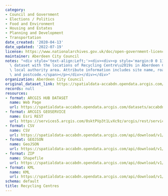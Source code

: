 ```yaml
---
category:
- Council and Government
- Elections / Politics
- Food and Environment
- Housing and Estates
- Planning and Development
- Transportation
date_created: '2020-04-13'
date_updated: '2022-07-19'
license: https://www.nationalarchives.gov.uk/doc/open-government-licence/version/3/
maintainer: Aberdeen City Council
notes: "<div style='text-align:Left;'><div><div><p style='margin:0 0 11 0;'><span>Point\
  \ dataset with the locations of Recycling Centre\u2019s in Aberdeen City Council\
  \ local authority area. Attribute information includes site name, road name, locality\
  \ and postcode.</span></p></div></div></div>"
organization: Aberdeen City Council
original_dataset_link: https://spatialdata-accabdn.opendata.arcgis.com/datasets/accabdn::recycling-centres-2
records: null
resources:
- format: ARCGIS HUB DATASET
  name: Web Page
  url: https://spatialdata-accabdn.opendata.arcgis.com/datasets/accabdn::recycling-centres-2
- format: ARCGIS GEOSERVICE
  name: Esri REST
  url: https://services5.arcgis.com/0sktPVp3t1LvXc9z/arcgis/rest/services/Recycling_Centres/FeatureServer/21
- format: CSV
  name: CSV
  url: https://spatialdata-accabdn.opendata.arcgis.com/api/download/v1/items/5dbd92e1aba9467b8de058d0347a5b04/csv?layers=21
- format: GEOJSON
  name: GeoJSON
  url: https://spatialdata-accabdn.opendata.arcgis.com/api/download/v1/items/5dbd92e1aba9467b8de058d0347a5b04/geojson?layers=21
- format: ZIP
  name: Shapefile
  url: https://spatialdata-accabdn.opendata.arcgis.com/api/download/v1/items/5dbd92e1aba9467b8de058d0347a5b04/shapefile?layers=21
- format: KML
  name: KML
  url: https://spatialdata-accabdn.opendata.arcgis.com/api/download/v1/items/5dbd92e1aba9467b8de058d0347a5b04/kml?layers=21
schema: default
title: Recycling Centres
---
```

